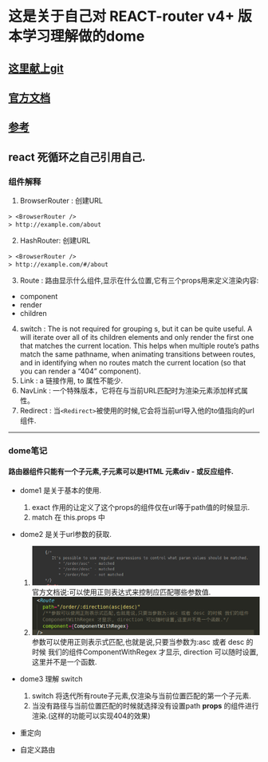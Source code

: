  # 这是关于自己对 REACT-router v4+ 版本学习理解做的dome
 ## [这里献上git](https://github.com/zengibm/reactRouter)
 ## [官方文档](https://reacttraining.com/react-router/web/example/auth-workflow)
 ## [参考](https://www.sitepoint.com/react-router-v4-complete-guide/)
 ## react 死循环之自己引用自己.
### 组件解释
1.  BrowserRouter : 创建URL
```
> <BrowserRouter />
> http://example.com/about
```
2.  HashRouter: 创建URL
```
> <BrowserRouter />
> http://example.com/#/about
```
3.  Route : 路由显示什么组件,显示在什么位置,它有三个props用来定义渲染内容:
 - component
 - render
 - children
4.  switch : The <Switch> is not required for grouping <Route>s, but it can be quite useful. A <Switch> will iterate over all of its children <Route> elements and only render the first one that matches the current location. This helps when multiple route’s paths match the same pathname, when animating transitions between routes, and in identifying when no routes match the current location (so that you can render a “404” component).
5.  Link : a 链接作用, to 属性不能少.
6.  NavLink : 一个特殊版本<Link>，它将在与当前URL匹配时为渲染元素添加样式属性。
7.  Redirect : 当`<Redirect>`被使用的时候,它会将当前url导入他的to值指向的url组件.

***
### dome笔记
#### 路由器组件只能有一个子元素,子元素可以是HTML 元素div - 或反应组件.
- dome1 是关于基本的使用.
    1. exact 作用的让定义了这个props的组件仅在url等于path值的时候显示.
    1. match 在 this.props 中
- dome2 是关于url参数的获取.
    1. ![图片1](./domeImg/1.png) 官方文档说:可以使用正则表达式来控制应匹配哪些参数值.
    2. ![图片2](./domeImg/2.png)        参数可以使用正则表示式匹配,也就是说,只要当参数为:asc 或者 desc 的时候 我们的组件ComponentWithRegex 才显示, direction 可以随时设置,这里并不是一个函数.
- dome3 理解 switch
	1. switch 将迭代所有route子元素,仅渲染与当前位置匹配的第一个子元素.
	2. 当没有路径与当前位置匹配的时候就选择没有设置path  **props**  的组件进行渲染.(这样的功能可以实现404的效果)
- 重定向

- 自定义路由



